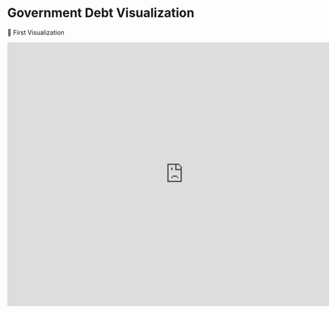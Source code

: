 # Government Debt Visualization 

📍 First Visualization  

<iframe src="https://data.oecd.org/chart/6XK7" width="800" height="600" style="border: 0" mozallowfullscreen="true" webkitallowfullscreen="true" allowfullscreen="true"><a href="https://data.oecd.org/chart/6XK7" target="_blank">OECD Chart: General government debt, Total, % of GDP, Annual, 2021</a></iframe>  


